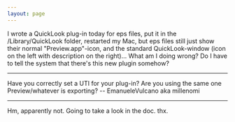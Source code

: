 ```yaml
---
layout: page
---
```


I wrote a QuickLook plug-in today for eps files, put it in the /Library/QuickLook folder, restarted my Mac, but eps files still just show their normal "Preview.app"-icon, and the standard QuickLook-window (icon on the left with description on the right)... What am I doing wrong? Do I have to tell the system that there's this new plugin somehow?

----

Have you correctly set a UTI for your plug-in? Are you using the same one Preview/whatever is exporting? -- EmanueleVulcano aka millenomi

----

Hm, apparently not. Going to take a look in the doc. thx.
